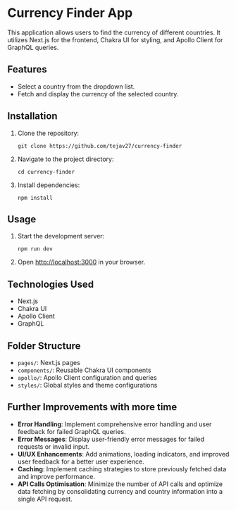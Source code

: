 # Currency Finder App

This application allows users to find the currency of different countries. It utilizes Next.js for the frontend, Chakra UI for styling, and Apollo Client for GraphQL queries.

## Features

- Select a country from the dropdown list.
- Fetch and display the currency of the selected country.

## Installation

1. Clone the repository:
   ```
   git clone https://github.com/tejav27/currency-finder
   ```
2. Navigate to the project directory:
   ```
   cd currency-finder
   ```
3. Install dependencies:
   ```
   npm install
   ```

## Usage

1. Start the development server:
   ```
   npm run dev
   ```
2. Open [http://localhost:3000](http://localhost:3000) in your browser.

## Technologies Used

- Next.js
- Chakra UI
- Apollo Client
- GraphQL

## Folder Structure

- `pages/`: Next.js pages
- `components/`: Reusable Chakra UI components
- `apollo/`: Apollo Client configuration and queries
- `styles/`: Global styles and theme configurations

## Further Improvements with more time

- **Error Handling**: Implement comprehensive error handling and user feedback for failed GraphQL queries.
- **Error Messages**: Display user-friendly error messages for failed requests or invalid input.
- **UI/UX Enhancements**: Add animations, loading indicators, and improved user feedback for a better user experience.
- **Caching**: Implement caching strategies to store previously fetched data and improve performance.
- **API Calls Optimisation**: Minimize the number of API calls and optimize data fetching by consolidating currency and country information into a single API request.

